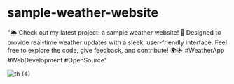 # sample-weather-website
"🌦️ Check out my latest project: a sample weather website! 🚀 Designed to provide real-time weather updates with a sleek, user-friendly interface. Feel free to explore the code, give feedback, and contribute! 🌍☀️ #WeatherApp #WebDevelopment #OpenSource"

![th (4)](https://github.com/user-attachments/assets/d8aaa251-4368-43fe-9898-75a9bc503565)
